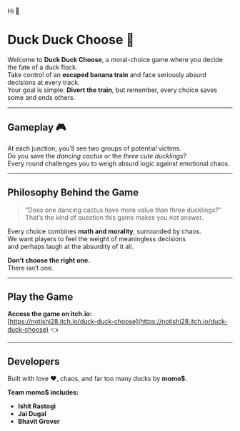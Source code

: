 Hi 👋

# Duck Duck Choose 🦆

Welcome to **Duck Duck Choose**, a moral-choice game where you decide the fate of a duck flock.  
Take control of an **escaped banana train** and face seriously absurd decisions at every track.  
Your goal is simple: **Divert the train**, but remember, every choice saves some and ends others.  

---

## Gameplay 🎮

At each junction, you’ll see two groups of potential victims.  
Do you save the *dancing cactus* or the *three cute ducklings*?  
Every round challenges you to weigh absurd logic against emotional chaos.  

---

## Philosophy Behind the Game

> “Does one dancing cactus have more value than three ducklings?”  
> That’s the kind of question this game makes you *not* answer.  

Every choice combines **math and morality**, surrounded by chaos.  
We want players to feel the weight of meaningless decisions  
and perhaps laugh at the absurdity of it all.  

**Don’t choose the right one.**  
There isn’t one.  

---

## Play the Game

**Access the game on itch.io:**  
[https://notishi28.itch.io/duck-duck-choose](https://notishi28.itch.io/duck-duck-choose) 👈

---

## Developers

Built with love ❤️, chaos, and far too many ducks by **momo$**.  

**Team momo$ includes:**  
- **Ishit Rastogi**  
- **Jai Dugal**  
- **Bhavit Grover**  
